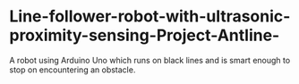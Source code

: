 # Line-follower-robot-with-ultrasonic-proximity-sensing-Project-Antline-
A robot using Arduino Uno which runs on black lines and is smart enough to stop on encountering an obstacle.
